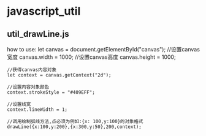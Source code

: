 # javascript_util
## util_drawLine.js
how to use:
	let canvas = document.getElementById("canvas");
	//设置canvas宽度
	canvas.width = 1000;
	//设置canvas高度
	canvas.height = 1000;

	//获得canvas内容对象
	let context = canvas.getContext("2d");

	//设置内容对象颜色
	context.strokeStyle = "#409EFF";

	//设置线宽
	context.lineWidth = 1;

	//调用绘制弧线方法,点必须为例如:{x: 100,y:100}的对象格式
	drawLine({x:100,y:200},{x:300,y:50},200,context); 
